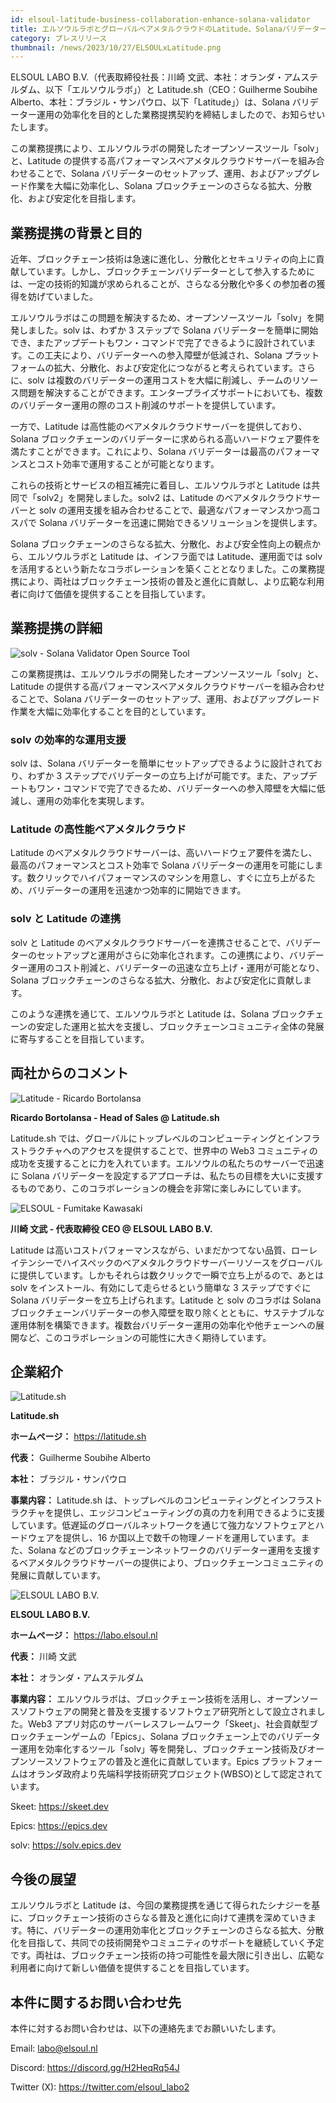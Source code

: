 ```yaml
---
id: elsoul-latitude-business-collaboration-enhance-solana-validator
title: エルソウルラボとグローバルベアメタルクラウドのLatitude、Solanaバリデーター運用効率化のための業務提携を発表
category: プレスリリース
thumbnail: /news/2023/10/27/ELSOULxLatitude.png
---
```


ELSOUL LABO B.V.（代表取締役社長：川崎 文武、本社：オランダ・アムステルダム、以下「エルソウルラボ」）と Latitude.sh（CEO：Guilherme Soubihe Alberto、本社：ブラジル・サンパウロ、以下「Latitude」）は、Solana バリデーター運用の効率化を目的とした業務提携契約を締結しましたので、お知らせいたします。

この業務提携により、エルソウルラボの開発したオープンソースツール「solv」と、Latitude の提供する高パフォーマンスベアメタルクラウドサーバーを組み合わせることで、Solana バリデーターのセットアップ、運用、およびアップグレード作業を大幅に効率化し、Solana ブロックチェーンのさらなる拡大、分散化、および安定化を目指します。

## 業務提携の背景と目的

近年、ブロックチェーン技術は急速に進化し、分散化とセキュリティの向上に貢献しています。しかし、ブロックチェーンバリデーターとして参入するためには、一定の技術的知識が求められることが、さらなる分散化や多くの参加者の獲得を妨げていました。

エルソウルラボはこの問題を解決するため、オープンソースツール「solv」を開発しました。solv は、わずか 3 ステップで Solana バリデーターを簡単に開始でき、またアップデートもワン・コマンドで完了できるように設計されています。この工夫により、バリデーターへの参入障壁が低減され、Solana プラットフォームの拡大、分散化、および安定化につながると考えられています。さらに、solv は複数のバリデーターの運用コストを大幅に削減し、チームのリソース問題を解決することができます。エンタープライズサポートにおいても、複数のバリデーター運用の際のコスト削減のサポートを提供しています。

一方で、Latitude は高性能のベアメタルクラウドサーバーを提供しており、Solana ブロックチェーンのバリデーターに求められる高いハードウェア要件を満たすことができます。これにより、Solana バリデーターは最高のパフォーマンスとコスト効率で運用することが可能となります。

これらの技術とサービスの相互補完に着目し、エルソウルラボと Latitude は共同で「solv2」を開発しました。solv2 は、Latitude のベアメタルクラウドサーバーと solv の運用支援を組み合わせることで、最適なパフォーマンスかつ高コスパで Solana バリデーターを迅速に開始できるソリューションを提供します。

Solana ブロックチェーンのさらなる拡大、分散化、および安全性向上の観点から、エルソウルラボと Latitude は、インフラ面では Latitude、運用面では solv を活用するという新たなコラボレーションを築くこととなりました。この業務提携により、両社はブロックチェーン技術の普及と進化に貢献し、より広範な利用者に向けて価値を提供することを目指しています。

## 業務提携の詳細

![solv - Solana Validator Open Source Tool](/news/2023/10/27/solvJA.png)

この業務提携は、エルソウルラボの開発したオープンソースツール「solv」と、Latitude の提供する高パフォーマンスベアメタルクラウドサーバーを組み合わせることで、Solana バリデーターのセットアップ、運用、およびアップグレード作業を大幅に効率化することを目的としています。

### solv の効率的な運用支援

solv は、Solana バリデーターを簡単にセットアップできるように設計されており、わずか 3 ステップでバリデーターの立ち上げが可能です。また、アップデートもワン・コマンドで完了できるため、バリデーターへの参入障壁を大幅に低減し、運用の効率化を実現します。

### Latitude の高性能ベアメタルクラウド

Latitude のベアメタルクラウドサーバーは、高いハードウェア要件を満たし、最高のパフォーマンスとコスト効率で Solana バリデーターの運用を可能にします。数クリックでハイパフォーマンスのマシンを用意し、すぐに立ち上がるため、バリデーターの運用を迅速かつ効率的に開始できます。

### solv と Latitude の連携

solv と Latitude のベアメタルクラウドサーバーを連携させることで、バリデーターのセットアップと運用がさらに効率化されます。この連携により、バリデーター運用のコスト削減と、バリデーターの迅速な立ち上げ・運用が可能となり、Solana ブロックチェーンのさらなる拡大、分散化、および安定化に貢献します。

このような連携を通じて、エルソウルラボと Latitude は、Solana ブロックチェーンの安定した運用と拡大を支援し、ブロックチェーンコミュニティ全体の発展に寄与することを目指しています。

## 両社からのコメント

![Latitude - Ricardo Bortolansa](/news/2023/10/27/RicardoBortolansa.png)

**Ricardo Bortolansa - Head of Sales @ Latitude.sh**

Latitude.sh では、グローバルにトップレベルのコンピューティングとインフラストラクチャへのアクセスを提供することで、世界中の Web3 コミュニティの成功を支援することに力を入れています。エルソウルの私たちのサーバーで迅速に Solana バリデーターを設定するアプローチは、私たちの目標を大いに支援するものであり、このコラボレーションの機会を非常に楽しみにしています。

![ELSOUL - Fumitake Kawasaki ](/news/2023/10/27/FumitakeKawasaki.png)

**川崎 文武 - 代表取締役 CEO @ ELSOUL LABO B.V.**

Latitude は高いコストパフォーマンスながら、いまだかつてない品質、ローレイテンシーでハイスペックのベアメタルクラウドサーバーリソースをグローバルに提供しています。しかもそれらは数クリックで一瞬で立ち上がるので、あとは solv をインストール、有効にして走らせるという簡単な 3 ステップですぐに Solana バリデーターを立ち上げられます。Latitude と solv のコラボは Solana ブロックチェーンバリデーターの参入障壁を取り除くとともに、サステナブルな運用体制を構築できます。複数台バリデーター運用の効率化や他チェーンへの展開など、このコラボレーションの可能性に大きく期待しています。

## 企業紹介

![Latitude.sh](/news/2023/10/27/LatitudeSh.png)

**Latitude.sh**

**ホームページ：** https://latitude.sh

**代表：** Guilherme Soubihe Alberto

**本社：** ブラジル・サンパウロ

**事業内容：** Latitude.sh は、トップレベルのコンピューティングとインフラストラクチャを提供し、エッジコンピューティングの真の力を利用できるように支援しています。低遅延のグローバルネットワークを通じて強力なソフトウェアとハードウェアを提供し、16 か国以上で数千の物理ノードを運用しています。また、Solana などのブロックチェーンネットワークのバリデーター運用を支援するベアメタルクラウドサーバーの提供により、ブロックチェーンコミュニティの発展に貢献しています。

![ELSOUL LABO B.V.](/news/2023/10/27/elsoulJA.png)

**ELSOUL LABO B.V.**

**ホームページ：** https://labo.elsoul.nl

**代表：** 川崎 文武

**本社：** オランダ・アムステルダム

**事業内容：** エルソウルラボは、ブロックチェーン技術を活用し、オープンソースソフトウェアの開発と普及を支援するソフトウェア研究所として設立されました。Web3 アプリ対応のサーバーレスフレームワーク「Skeet」、社会貢献型ブロックチェーンゲームの「Epics」、Solana ブロックチェーン上でのバリデーター運用を効率化するツール「solv」等を開発し、ブロックチェーン技術及びオープンソースソフトウェアの普及と進化に貢献しています。Epics プラットフォームはオランダ政府より先端科学技術研究プロジェクト(WBSO)として認定されています。

Skeet: https://skeet.dev

Epics: https://epics.dev

solv: https://solv.epics.dev

## 今後の展望

エルソウルラボと Latitude は、今回の業務提携を通じて得られたシナジーを基に、ブロックチェーン技術のさらなる普及と進化に向けて連携を深めていきます。特に、バリデーターの運用効率化とブロックチェーンのさらなる拡大、分散化を目指して、共同での技術開発やコミュニティのサポートを継続していく予定です。両社は、ブロックチェーン技術の持つ可能性を最大限に引き出し、広範な利用者に向けて新しい価値を提供することを目指しています。

## 本件に関するお問い合わせ先

本件に対するお問い合わせは、以下の連絡先までお願いいたします。

Email: labo@elsoul.nl

Discord: https://discord.gg/H2HeqRq54J

Twitter (X): https://twitter.com/elsoul_labo2
